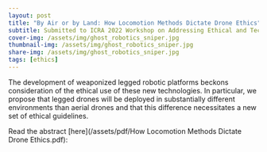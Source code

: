 ```yaml
---
layout: post
title: "By Air or by Land: How Locomotion Methods Dictate Drone Ethics"
subtitle: Submitted to ICRA 2022 Workshop on Addressing Ethical and Technical Challenges in the Development, Use, and Governance of Lethal Autonomous Weapons Systems
cover-img: /assets/img/ghost_robotics_sniper.jpg
thumbnail-img: /assets/img/ghost_robotics_sniper.jpg
share-img: /assets/img/ghost_robotics_sniper.jpg
tags: [ethics]
---
```


The development of weaponized legged robotic platforms beckons consideration of the ethical use of these new technologies. In particular, we propose that legged drones will be deployed in substantially different environments than aerial drones and that this difference necessitates a new set of ethical guidelines.

Read the abstract [here](/assets/pdf/How Locomotion Methods Dictate Drone Ethics.pdf):

